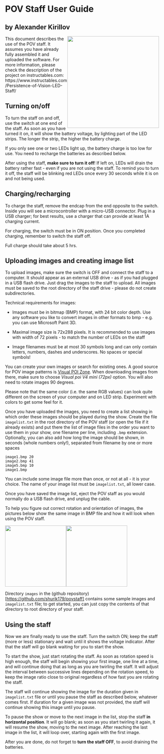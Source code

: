 # POV Staff User Guide
## by Alexander Kirillov

<img src="https://github.com/shurik179/povstaff/blob//main/main_photo.jpg?raw=true" height="300" style="float:right;"/>
This document describes the use of the POV staff. It assumes you have already
fully assembled it and uploaded the software. For more information, please
check the description of the project on instructables.com:
https://www.instructables.com/Persistence-of-Vision-LED-Staff/

## Turning on/off
To turn the staff on and off, use the switch at one end of the staff. As soon
as you have turned it on, it will show the battery voltage, by lighting part
of the LED strips. The longer the strip, the higher the battery charge.

If you only see one or two LEDs light up, the battery charge is too low for
use. You need to recharge the batteries as described below.

After using the staff, **make sure to turn it off**! If left on, LEDs will
drain the battery rather fast - even if you are not using the staff. To remind
you to turn it off, the staff will be blinking  red LEDs once every 30 seconds
while it is on and not being used.

## Charging/recharging
To charge the staff, remove the endcap from the end opposite to the switch.
Inside you will see a microcontroller with a micro-USB connector. Plug in a
USB charger; for best results, use a charger that can provide at least 1A
charging current.

For charging, the switch must be in ON position. Once you completed charging,
remember to switch the staff off.

Full charge should take about 5 hrs.

## Uploading images and creating image list
To upload images, make sure the switch is OFF and connect the staff to a
computer. It should appear as an external USB drive - as if you had plugged
in a USB flash drive. Just drag the images to the staff to upload. All images
must be saved to the root directory of the staff drive - please do not create
subdirectories.

Technical requirements for images:

* Images must be in bitmap (BMP) format, with 24 bit color depth. Use any
  software you like to convert images in other formats to bmp - e.g. you can use
  Microsoft Paint 3D.

* Maximal image size is 72x288 pixels. It is recommended to use images with
  width of 72 pixels - to match the number of LEDs on the staff

* Image filenames must be at most 30 symbols long and can only contain letters,
  numbers, dashes and underscores. No spaces or special symbols!

You can create your own images or search for existing ones.  A good source for
POV image patterns is [Visual  POI Zone](https://visualpoi.zone/patterns/).
When downloading images from there, make sure to choose *Visual poi V4 mini (72px)*
option. You will also need to rotate images 90 degrees.

Please note that the same color (i.e. the same RGB values) can look quite
different on the screen of your computer and on LED strip. Experiment with
colors to get some feel for it.

Once you have uploaded the images, you need to create a list showing in which
order these images should be played during the show. Create the file
`imagelist.txt` in the root directory of the POV staff (or open the file if
it already exists) and put there the list of image files in the order you want
to use them in your show, one filename per line, including `.bmp` extension.
Optionally, you can also add how long the image should be shown, in seconds
(whole numbers only!), separated from  filename by one or more spaces
```
image1.bmp 20
image2.bmp 41
image5.bmp 10
image1.bmp
```
You can include some image file more than once, or not at all - it is your
choice. The name of your image list must be `imagelist.txt`, all lower case.

Once you have saved the image list,  eject the POV staff as you would normally
do a USB flash drive, and unplug the cable.

To help you figure out correct rotation and orientation of images, the pictures
below show the same image in BMP file and how it will look when using the POV staff.

<img src="https://github.com/shurik179/povstaff/blob/main/image_infile.png?raw=true" height="200"/><img src="https://github.com/shurik179/povstaff/blob/main/image_onstaff.png?raw=true" height="200"/>


Directory `images` in the (github repository)[https://github.com/shurik179/povstaff]
contains some sample images and `imagelist.txt` file; to get started, you can
just copy the contents  of that directory to root directory of your staff.


## Using the staff
Now we are finally ready to use the staff. Turn the switch  ON; keep the
staff (more or less) stationary and  wait until it shows the voltage indicator.
After that the staff will go blank  waiting for you to start the show.  

To start the show, just start rotating the staff. As soon as rotation speed is
high enough, the staff will begin showing your first image, one line at a time,
and will continue doing that as long as you are twirling the staff. It will
adjust the interval between successive lines depending on the rotation speed,
to keep the image ratio close to original regardless of how fast you are
rotating the staff.  

The staff will continue showing the image for the duration given in
`imagelist.txt` file or until you pause the staff as described below, whatever
comes first. If duration for a given image was not provided, the staff will
continue showing this image until you pause.

To pause the show or move to the next image in the list, stop the staff
**in horizontal position**. It will go blank; as soon as you start twirling it
again, it will resume the show, moving to the next image. After reaching the
last image in the list, it will loop over, starting again with the first image.

After you are done, do not forget to **turn the staff OFF**, to avoid draining
the batteries.
